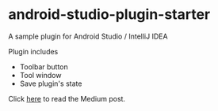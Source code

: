 # android-studio-plugin-starter
A sample plugin for Android Studio / IntelliJ IDEA

Plugin includes
* Toolbar button
* Tool window
* Save plugin's state

Click [here](https://medium.com/@akt/create-a-plugin-for-android-studio-part-i-dcf2d37800dd) to read the Medium post.
